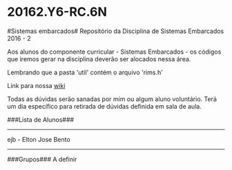# 20162.Y6-RC.6N #
#Sistemas embarcados#
Repositório da Disciplina de Sistemas Embarcados 2016 - 2

Aos alunos do componente curricular - Sistemas Embarcados - os códigos que iremos gerar na disciplina deverão ser alocados nessa área.

Lembrando que a pasta 'util' contém o arquivo 'rims.h'

Link para nossa [wiki](http://is.gd/)

Todas as dúvidas serão sanadas por mim ou algum aluno voluntário. Terá um dia específico para retirada de dúvidas definida em sala de aula.

###Lista de Alunos###
***
ejb - Elton Jose Bento

***

###Grupos###
A definir
